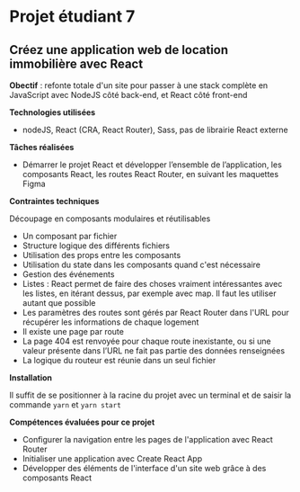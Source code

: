 # Projet étudiant 7

## Créez une application web de location immobilière avec React

**Obectif** : refonte totale d'un site pour passer à une stack complète en JavaScript avec NodeJS côté back-end, et React côté front-end

**Technologies utilisées**
* nodeJS, React (CRA, React Router), Sass, pas de librairie React externe

**Tâches réalisées**
* Démarrer le projet React et développer l’ensemble de l’application, les composants React, les routes React Router, en suivant les maquettes Figma

**Contraintes techniques**

Découpage en composants modulaires et réutilisables

* Un composant par fichier
* Structure logique des différents fichiers
* Utilisation des props entre les composants
* Utilisation du state dans les composants quand c'est nécessaire
* Gestion des événements
* Listes : React permet de faire des choses vraiment intéressantes avec les listes, en itérant dessus, par exemple avec map. Il faut les utiliser autant que possible
* Les paramètres des routes sont gérés par React Router dans l'URL pour récupérer les informations de chaque logement
* Il existe une page par route
* La page 404 est renvoyée pour chaque route inexistante, ou si une valeur présente dans l’URL ne fait pas partie des données renseignées
* La logique du routeur est réunie dans un seul fichier

**Installation**

Il suffit de se positionner à la racine du projet avec un terminal et de saisir la commande `yarn` et `yarn start`

**Compétences évaluées pour ce projet**
* Configurer la navigation entre les pages de l'application avec React Router
* Initialiser une application avec Create React App
* Développer des éléments de l'interface d'un site web grâce à des composants React
